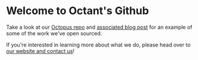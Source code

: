 # Welcome to Octant's Github

Take a look at our [Octopus repo](https://github.com/octantbio/octopus) and [associated blog post](https://www.octant.bio/blog-posts/octopus) for an example of some of the work we've open sourced.

If you're interested in learning more about what we do, please head over to [our website and contact us](https://www.octant.bio/contact)!
